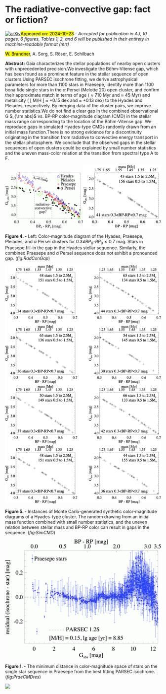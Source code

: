 <div class="macros" style="visibility:hidden;">
$\newcommand{\ensuremath}{}$
$\newcommand{\xspace}{}$
$\newcommand{\object}[1]{\texttt{#1}}$
$\newcommand{\farcs}{{.}''}$
$\newcommand{\farcm}{{.}'}$
$\newcommand{\arcsec}{''}$
$\newcommand{\arcmin}{'}$
$\newcommand{\ion}[2]{#1#2}$
$\newcommand{\textsc}[1]{\textrm{#1}}$
$\newcommand{\hl}[1]{\textrm{#1}}$
$\newcommand{\footnote}[1]{}$
$\newcommand{\vdag}{(v)^\dagger}$
$\newcommand$
$\newcommand$</div>



<div id="title">

# The radiative-convective gap: fact or fiction?

</div>
<div id="comments">

[![arXiv](https://img.shields.io/badge/arXiv-2410.16369-b31b1b.svg)](https://arxiv.org/abs/2410.16369)<mark>Appeared on: 2024-10-23</mark> -  _Accepted for publication in AJ, 10 pages, 6 figures, Tables 1, 2, and 6 will be published in their entirety in machine-readable format (mrt)_

</div>
<div id="authors">

<mark>W. Brandner</mark>, A. Sorg, S. Röser, E. Schilbach

</div>
<div id="abstract">

**Abstract:** Gaia characterizes the stellar populations of nearby open clusters with unprecedented precision.We investigate the Böhm-Vitense gap, which has been found as a prominent feature in the stellar sequence of open clusters.Using PARSEC isochrone fitting, we derive astrophysical parameters for more than 1100 stars in Praesepe, identify more than 1100 bona fide single stars in the $\alpha$ Persei (Melotte 20) open cluster, and confirm their approximate match in terms of age ( $\approx$ 710 Myr and $\approx$ 45 Myr) and metallicity ( [ M/H ] $\approx$ +0.15 dex and $\approx$ +0.13 dex) to the Hyades and Pleiades, respectively. By merging data of the cluster pairs, we improve number statistics.We do not find a clear gap in the combined observational G $_{\rm abs}$ vs. BP-RP color-magnitude diagram (CMD) in the stellar mass range corresponding to the location of the Böhm-Vitense gap. We reproduce gaps in simulated Hyades-type CMDs randomly drawn from an initial mass function.There is no strong evidence for a discontinuity originating in the transition from radiative to convective energy transport in the stellar photosphere. We conclude that the observed gaps in the stellar sequences of open clusters could be explained by small number statistics and the uneven mass-color relation at the transition from spectral type A to F.

</div>

<div id="div_fig1">

<img src="tmp_2410.16369/./figures/CMD_HyaPraePleiaAlfPer_gap.png" alt="Fig4.1" width="50%"/><img src="tmp_2410.16369/./figures/CMD_zoom_MC1.png" alt="Fig4.2" width="50%"/>

**Figure 4. -** Left: Color-magnitude diagram of the Hyades, Praesepe, Pleiades, and $\alpha$ Persei clusters for $0.3\le$$BP_0$-$RP_0 \le 0.7$ mag. Stars in Praesepe fill-in the gap in the Hyades stellar sequence. Similarly, the combined Praesepe and $\alpha$ Persei sequence does not exhibit a pronounced gap. (*fig:RadConGap*)

</div>
<div id="div_fig2">

<img src="tmp_2410.16369/./figures/sim_cmd.png" alt="Fig5" width="100%"/>

**Figure 5. -** Instances of Monte Carlo-generated synthetic color-magnitude diagrams of a Hyades-type cluster. The random drawing from an initial mass function combined with small number statistics, and the uneven relation between stellar mass and BP-RP color can result in gaps in the sequence.
 (*fig:SimCMD*)

</div>
<div id="div_fig3">

<img src="tmp_2410.16369/./figures/Iso_residuals_Praesepe.png" alt="Fig1" width="100%"/>

**Figure 1. -** The minimum distance in color-magnitude space of stars on the single star sequence in Praesepe from the best fitting PARSEC isochrone.
 (*fig:PraeCMDres*)

</div><div id="qrcode"><img src=https://api.qrserver.com/v1/create-qr-code/?size=100x100&data="https://arxiv.org/abs/2410.16369"></div>
